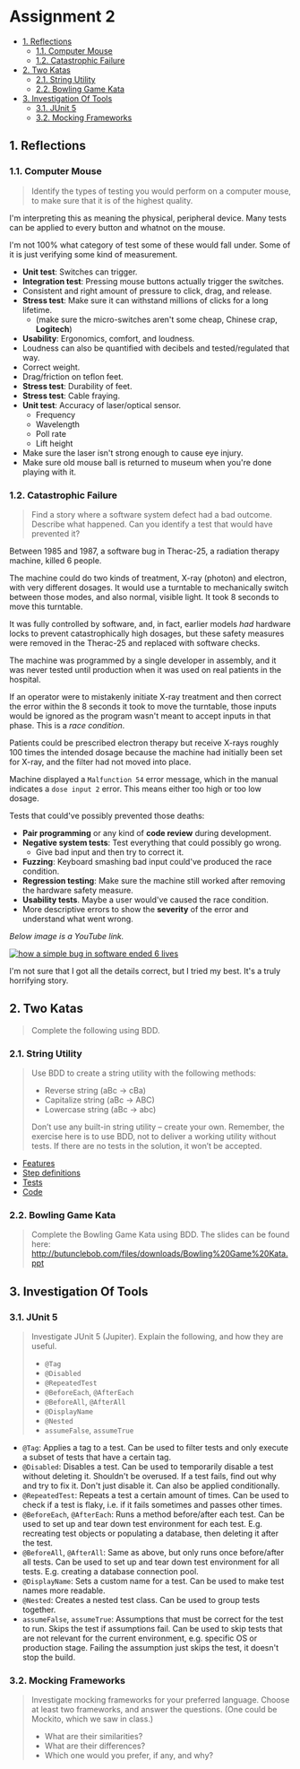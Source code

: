 # Assignment 2

- [1. Reflections](#1-reflections)
    - [1.1. Computer Mouse](#11-computer-mouse)
    - [1.2. Catastrophic Failure](#12-catastrophic-failure)
- [2. Two Katas](#2-two-katas)
    - [2.1. String Utility](#21-string-utility)
    - [2.2. Bowling Game Kata](#22-bowling-game-kata)
- [3. Investigation Of Tools](#3-investigation-of-tools)
    - [3.1. JUnit 5](#31-junit-5)
    - [3.2. Mocking Frameworks](#32-mocking-frameworks)

## 1. Reflections

### 1.1. Computer Mouse

> Identify the types of testing you would perform on a computer mouse, to make sure that it is of the highest quality.

I'm interpreting this as meaning the physical, peripheral device. Many tests can be applied to every button and whatnot
on the mouse.

I'm not 100% what category of test some of these would fall under. Some of it is just verifying some kind of
measurement.

- **Unit test**: Switches can trigger.
- **Integration test**: Pressing mouse buttons actually trigger the switches.
- Consistent and right amount of pressure to click, drag, and release.
- **Stress test**: Make sure it can withstand millions of clicks for a long lifetime.
    - (make sure the micro-switches aren't some cheap, Chinese crap, **Logitech**)
- **Usability**: Ergonomics, comfort, and loudness.
- Loudness can also be quantified with decibels and tested/regulated that way.
- Correct weight.
- Drag/friction on teflon feet.
- **Stress test**: Durability of feet.
- **Stress test**: Cable fraying.
- **Unit test**: Accuracy of laser/optical sensor.
    - Frequency
    - Wavelength
    - Poll rate
    - Lift height
- Make sure the laser isn't strong enough to cause eye injury.
- Make sure old mouse ball is returned to museum when you're done playing with it.

### 1.2. Catastrophic Failure

> Find a story where a software system defect had a bad outcome. Describe what happened. Can you identify a test that
> would have prevented it?

Between 1985 and 1987, a software bug in Therac-25, a radiation therapy machine, killed 6 people.

The machine could do two kinds of treatment, X-ray (photon) and electron, with very different dosages.
It would use a turntable to mechanically switch between those modes, and also normal, visible light. It took 8 seconds
to move this turntable.

It was fully controlled by software, and, in fact, earlier models _had_ hardware locks to prevent catastrophically high
dosages,
but these safety measures were removed in the Therac-25 and replaced with software checks.

The machine was programmed by a single developer in assembly, and it was never tested until production when it was used
on real patients in the hospital.

If an operator were to mistakenly initiate X-ray treatment and then correct the error within the 8 seconds it took to
move the turntable,
those inputs would be ignored as the program wasn't meant to accept inputs in that phase. This is a _race condition_.

Patients could be prescribed electron therapy but receive X-rays roughly 100 times the intended dosage
because the machine had initially been set for X-ray, and the filter had not moved into place.

Machine displayed a `Malfunction 54` error message, which in the manual indicates a `dose input 2` error. This means
either too high or too low dosage.

Tests that could've possibly prevented those deaths:

- **Pair programming** or any kind of **code review** during development.
- **Negative system tests**: Test everything that could possibly go wrong.
    - Give bad input and then try to correct it.
- **Fuzzing**: Keyboard smashing bad input could've produced the race condition.
- **Regression testing**: Make sure the machine still worked after removing the hardware safety measure.
- **Usability tests**. Maybe a user would've caused the race condition.
- More descriptive errors to show the **severity** of the error and understand what went wrong.

_Below image is a YouTube link._

[![how a simple bug in software ended 6 lives](https://i.ytimg.com/vi/41Gv-zzICIQ/maxresdefault.jpg)](https://youtu.be/41Gv-zzICIQ)

I'm not sure that I got all the details correct, but I tried my best. It's a truly horrifying story.

## 2. Two Katas

> Complete the following using BDD.

### 2.1. String Utility

> Use BDD to create a string utility with the following methods:
>
> - Reverse string (aBc -> cBa)
> - Capitalize string (aBc -> ABC)
> - Lowercase string (aBc -> abc)
>
> Don’t use any built-in string utility – create your own. Remember, the exercise here is to use BDD, not to deliver a
> working utility without tests. If there are no tests in the solution, it won’t be accepted.

- [Features](/src/test/resources/features)
- [Step definitions](/src/test/java/org/example/StringUtilsStepdefs.java)
- [Tests](/src/test/java/org/example/StringUtilsTest.java)
- [Code](/src/main/java/org/example/StringUtils.java)

### 2.2. Bowling Game Kata

> Complete the Bowling Game Kata using BDD. The slides can be found here:  
> <http://butunclebob.com/files/downloads/Bowling%20Game%20Kata.ppt>

## 3. Investigation Of Tools

### 3.1. JUnit 5

> Investigate JUnit 5 (Jupiter). Explain the following, and how they are useful.
>
> - `@Tag`
> - `@Disabled`
> - `@RepeatedTest`
> - `@BeforeEach`, `@AfterEach`
> - `@BeforeAll`, `@AfterAll`
> - `@DisplayName`
> - `@Nested`
> - `assumeFalse`, `assumeTrue`

- `@Tag`: Applies a tag to a test. Can be used to filter tests and only execute a subset of tests that have a certain
  tag.
- `@Disabled`: Disables a test. Can be used to temporarily disable a test without deleting it. Shouldn't be overused. If
  a test fails, find out why and try to fix it. Don't just disable it. Can also be applied
  conditionally.
- `@RepeatedTest`: Repeats a test a certain amount of times. Can be used to check if a test is flaky, i.e. if it fails
  sometimes and passes other times.
- `@BeforeEach`, `@AfterEach`: Runs a method before/after each test. Can be used to set up and tear down test
  environment for each test. E.g. recreating test objects or populating a database, then deleting it after the test.
- `@BeforeAll`, `@AfterAll`: Same as above, but only runs once before/after all tests. Can be used to set up and tear
  down test environment for all tests. E.g. creating a database connection pool.
- `@DisplayName`: Sets a custom name for a test. Can be used to make test names more readable.
- `@Nested`: Creates a nested test class. Can be used to group tests together.
- `assumeFalse`, `assumeTrue`: Assumptions that must be correct for the test to run. Skips the test if assumptions fail.
  Can be used to skip tests that are not relevant for the current environment, e.g. specific OS or production stage.
  Failing the assumption
  just skips the test, it doesn't stop the build.

### 3.2. Mocking Frameworks

> Investigate mocking frameworks for your preferred language. Choose at least two frameworks, and answer the
> questions. (One could be Mockito, which we saw in class.)
>
> - What are their similarities?
> - What are their differences?
> - Which one would you prefer, if any, and why?
